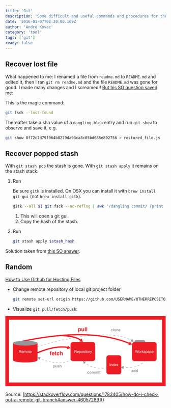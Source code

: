 ```yaml
---
title: 'Git'
description: 'Some difficult and useful commands and procedures for the version control system git'
date: '2016-01-07T02:30:00.169Z'
author: 'André Kovac'
category: 'tool'
tags: ['git']
ready: false
---
```


## Recover lost file

What happened to me: I renamed a file from `readme.md` to `README.md` and edited it, then I ran `git rm readme.md` and the file `README.md` was gone for good. I made many changes and I screamed!! [But his SO question saved me](https://stackoverflow.com/questions/11094968/in-git-how-can-i-recover-a-staged-file-that-was-reverted-prior-to-committing):

This is the magic command:

```bash
git fsck --lost-found
```

Thereafter take a sha value of a `dangling blob` entry and run `git show` to observe and save it, e.g.

```bash
git show 8f72c7d79f964b8279da93ca8c05bd685e892756 > restored_file.js
```

## Recover popped stash

With `git stash pop` the stash is gone. With `git stash apply` it remains on the stash stack.

1. Run

   Be sure `gitk` is installed. On OSX you can install it with `brew install git-gui` (not `brew install gitk`).

   ```bash
   gitk --all $( git fsck --no-reflog | awk '/dangling commit/ {print $3}' )
   ```

   1. This will open a git gui.
   2. Copy the hash of the stash.

2. Run

   ```bash
   git stash apply $stash_hash
   ```

Solution taken from [this SO answer](https://stackoverflow.com/a/91795/3210677).

## Random

[How to Use Github for Hosting Files](http://www.labnol.org/internet/free-file-hosting-github/29092/)

- Change remote repository of local git project folder

  ```bash
  git remote set-url origin https://github.com/USERNAME/OTHERREPOSITORY.git
  ```

- Visualize `git pull/fetch/push`:

![](./git_push_pull_graph.png)

Source: [https://stackoverflow.com/questions/1783405/how-do-i-check-out-a-remote-git-branch#answer-46057289]()

